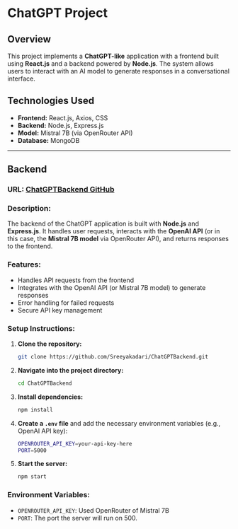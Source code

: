 # **ChatGPT Project**

## **Overview**

This project implements a **ChatGPT-like** application with a frontend built using **React.js** and a backend powered by **Node.js**. The system allows users to interact with an AI model to generate responses in a conversational interface.

## **Technologies Used**

- **Frontend:** React.js, Axios, CSS
- **Backend:** Node.js, Express.js
- **Model:** Mistral 7B (via OpenRouter API)
- **Database:** MongoDB
---

## **Backend**

### **URL:** [ChatGPTBackend GitHub](https://github.com/Sreeyakadari/ChatGPTBackend)

### **Description:**

The backend of the ChatGPT application is built with **Node.js** and **Express.js**. It handles user requests, interacts with the **OpenAI API** (or in this case, the **Mistral 7B model** via OpenRouter API), and returns responses to the frontend.

### **Features:**

- Handles API requests from the frontend
- Integrates with the OpenAI API (or Mistral 7B model) to generate responses
- Error handling for failed requests
- Secure API key management

### **Setup Instructions:**

1. **Clone the repository:**
    ```bash
    git clone https://github.com/Sreeyakadari/ChatGPTBackend.git
    ```

2. **Navigate into the project directory:**
    ```bash
    cd ChatGPTBackend
    ```

3. **Install dependencies:**
    ```bash
    npm install
    ```

4. **Create a `.env` file** and add the necessary environment variables (e.g., OpenAI API key):
    ```bash
    OPENROUTER_API_KEY=your-api-key-here
    PORT=5000
    ```

5. **Start the server:**
    ```bash
    npm start
    ```

### **Environment Variables:**

- `OPENROUTER_API_KEY`: Used OpenRouter of Mistral 7B
- `PORT`: The port the server will run on 500.
